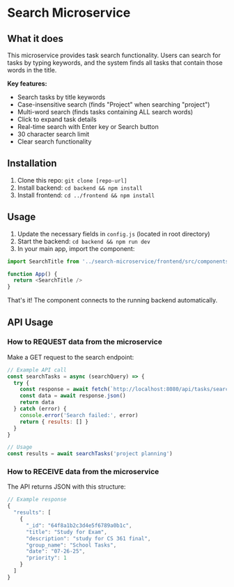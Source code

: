 # Search Microservice

## What it does
This microservice provides task search functionality. Users can search for tasks by typing keywords, and the system finds all tasks that contain those words in the title.

**Key features:**
- Search tasks by title keywords
- Case-insensitive search (finds "Project" when searching "project")
- Multi-word search (finds tasks containing ALL search words)
- Click to expand task details
- Real-time search with Enter key or Search button
- 30 character search limit
- Clear search functionality

## Installation
1. Clone this repo: `git clone [repo-url]`
2. Install backend: `cd backend && npm install`
3. Install frontend: `cd ../frontend && npm install`

## Usage
1. Update the necessary fields in `config.js` (located in root directory)
1. Start the backend: `cd backend && npm run dev`
2. In your main app, import the component:
```javascript
import SearchTitle from '../search-microservice/frontend/src/components/SearchTitle'

function App() {
  return <SearchTitle />
}
```

That's it! The component connects to the running backend automatically.

## API Usage

### How to REQUEST data from the microservice

Make a GET request to the search endpoint:

```javascript
// Example API call
const searchTasks = async (searchQuery) => {
  try {
    const response = await fetch(`http://localhost:8080/api/tasks/search?title=${encodeURIComponent(searchQuery)}`)
    const data = await response.json()
    return data
  } catch (error) {
    console.error('Search failed:', error)
    return { results: [] }
  }
}

// Usage
const results = await searchTasks('project planning')
```

### How to RECEIVE data from the microservice

The API returns JSON with this structure:

```javascript
// Example response
{
  "results": [
    {
      "_id": "64f8a1b2c3d4e5f6789a0b1c",
      "title": "Study for Exam",
      "description": "study for CS 361 final",
      "group_name": "School Tasks", 
      "date": "07-26-25",
      "priority": 1
    }
  ]
}
```
